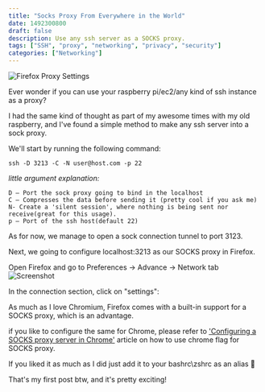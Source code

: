 ```yaml
---
title: "Socks Proxy From Everywhere in the World"
date: 1492300800
draft: false
description: Use any ssh server as a SOCKS proxy.
tags: ["SSH", "proxy", "networking", "privacy", "security"]
categories: ["Networking"]
---
```


![Firefox Proxy Settings](/img/ff2.png)

Ever wonder if you can use your raspberry pi/ec2/any kind of ssh instance as a proxy?

I had the same kind of thought as part of my awesome times with my old raspberry, and I've found a simple method to make any ssh server into a sock proxy.

We'll start by running the following command:

```shell
ssh -D 3213 -C -N user@host.com -p 22
```

*little argument explanation:*

    D – Port the sock proxy going to bind in the localhost
    C – Compresses the data before sending it (pretty cool if you ask me)
    N- Create a 'silent session', where nothing is being sent nor receive(great for this usage).
    p – Port of the ssh host(default 22)

As for now, we manage to open a sock connection tunnel to port 3123.

Next, we going to configure localhost:3213 as our SOCKS proxy in Firefox.

Open Firefox and go to Preferences -> Advance -> Network tab
![Screenshot](https://firebasestorage.googleapis.com/v0/b/shell-gems.appspot.com/o/posts%2Fff1.png?alt=media)

In the connection section, click on "settings":

As much as I love Chromium, Firefox comes with a built-in support for a SOCKS proxy, which is an advantage.

if you like to configure the same for Chrome, please refer to ['Configuring a SOCKS proxy server in Chrome'](https://www.chromium.org/developers/design-documents/network-stack/socks-proxy) article on how to use chrome flag for SOCKS proxy.

If you liked it as much as I did just add it to your bashrc\zshrc as an alias 🙂

That's my first post btw, and it's pretty exciting!
